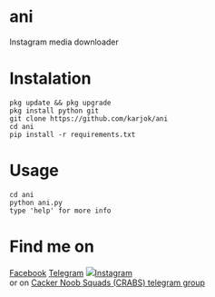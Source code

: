 # ani
Instagram media downloader
# Instalation
```
pkg update && pkg upgrade
pkg install python git
git clone https://github.com/karjok/ani
cd ani
pip install -r requirements.txt

```
# Usage
```
cd ani
python ani.py
type 'help' for more info
```
# Find me on
<a href='https://fb.me/om.karjok'>Facebook</a>
<a href='https://t.me/om_karjok'>Telegram</a>
<img src='https://iconmonstr.com/instagram-11-svg'/><a href='https://www.instagram.com/karjok.pangesty'>Instagram</a></br>
or on <a href='https://t.me/CRABS_ID'>Cacker Noob Squads (CRABS) telegram group</a>
